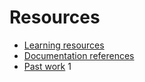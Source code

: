 # Resources

- [Learning resources](learning-resources.md)
- [Documentation references](doc-references.md)
- [Past work](past-work.md) 1
